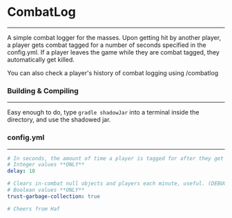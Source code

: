# CombatLog
***
A simple combat logger for the masses.
Upon getting hit by another player, a player gets combat tagged for a number of seconds specified in the config.yml. If a player leaves the game while they are combat tagged, they automatically get killed.

You can also check a player's history of combat logging using /combatlog <player>
  
### Building & Compiling
***
Easy enough to do, type `gradle shadowJar` into a terminal inside the directory, and use the shadowed jar.

### config.yml
***
```yaml
# In seconds, the amount of time a player is tagged for after they get hit by another player.
# Integer values **ONLY**
delay: 10

# Clears in-combat null objects and players each minute, useful. (DEBUG ONLY)
# Boolean values **ONLY**
trust-garbage-collection: true

# Cheers from Haf
```
